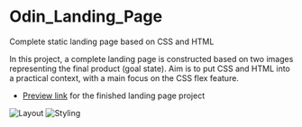 # Odin_Landing_Page
Complete static landing page based on CSS and HTML

In this project, a complete landing page is constructed based on two images representing the final product (goal state).
Aim is to put CSS and HTML into a practical context, with a main focus on the CSS flex feature.

* [Preview link](https://htmlpreview.github.io/?https://github.com/konrascher3/Odin_Landing_Page/blob/main/index.html) for the finished landing page project


![Layout](https://cdn.statically.io/gh/TheOdinProject/curriculum/main/foundations/html_css/project/odin-project.png)
![Styling](https://cdn.statically.io/gh/TheOdinProject/curriculum/main/foundations/html_css/project/colors_and_stuff.png)
